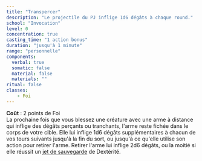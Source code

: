 ```yaml
---
title: "Transpercer"
description: "Le projectile du PJ inflige 1d6 dégâts à chaque round."
school: "Invocation"
level: 0
concentration: true
casting_time: "1 action bonus"
duration: "jusqu'à 1 minute"
range: "personnelle"
components:
  verbal: true
  somatic: false
  material: false
  materials: ""
ritual: false
classes:
    - Foi
---
```

**Coût** : 2 points de Foi  
La prochaine fois que vous blessez une créature avec une arme à distance qui inflige des dégâts perçants ou tranchants, l'arme reste fichée dans le corps de votre cible. Elle lui inflige 1d6 dégâts supplémentaires à chacun de vos tours suivants jusqu'à la fin du sort, ou jusqu'à ce qu'elle utilise son action pour retirer l'arme. Retirer l'arme lui inflige 2d6 dégâts, ou la moitié si elle réussit un [jet de sauvegarde](/utiliser-les-caracteristiques/#jets-de-sauvegarde) de Dextérité.
